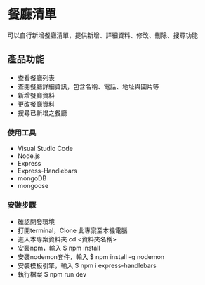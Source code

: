 # 餐廳清單
可以自行新增餐廳清單，提供新增、詳細資料、修改、刪除、搜尋功能

## 產品功能
- 查看餐廳列表
- 查閱餐廳詳細資訊，包含名稱、電話、地址與圖片等
- 新增餐廳資料
- 更改餐廳資料
- 搜尋已新增之餐廳

### 使用工具
- Visual Studio Code
- Node.js
- Express
- Express-Handlebars
- mongoDB
- mongoose

### 安裝步驟

- 確認開發環境
- 打開terminal，Clone 此專案至本機電腦
- 進入本專案資料夾 cd <資料夾名稱>
- 安裝npm，輸入 $ npm install
- 安裝nodemon套件，輸入 $ npm install -g nodemon
- 安裝模板引擎，輸入 $ npm i express-handlebars
- 執行檔案 $ npm run dev
